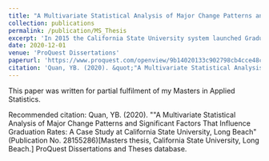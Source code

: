 ```yaml
---
title: "A Multivariate Statistical Analysis of Major Change Patterns and Significant Factors That Influence Graduation Rates: A Case Study at California State University, Long Beach"
collection: publications
permalink: /publication/MS_Thesis
excerpt: 'In 2015 the California State University system launched Graduation Initiative 2025 which aims to eliminate the equity gaps in degree completion and increase the average four-year graduation rate from 19% to 40% and the average six-year graduation rate from 57% to 70%. To support CSULB in meeting these goals, this study focuses on performing a multivariate statistical analysis to determine the effects of major change and various demographic and academic factors on timely graduation.'
date: 2020-12-01
venue: 'ProQuest Dissertations'
paperurl: 'https://www.proquest.com/openview/9b14020133c902798cb4cce48cb1e8d2/1?pq-origsite=gscholar&cbl=18750&diss=y'
citation: 'Quan, YB. (2020). &quot;"A Multivariate Statistical Analysis of Major Change Patterns and Significant Factors That Influence Graduation Rates: A Case Study at California State University, Long Beach&quot; (Publication No. 28155286)[Masters thesis, California State University, Long Beach.] ProQuest Dissertations and Theses database.'
---
```

This paper was written for partial fulfilment of my Masters in Applied Statistics.

Recommended citation: Quan, YB. (2020). &quot;"A Multivariate Statistical Analysis of Major Change Patterns and Significant Factors That Influence Graduation Rates: A Case Study at California State University, Long Beach&quot; (Publication No. 28155286)[Masters thesis, California State University, Long Beach.] ProQuest Dissertations and Theses database.